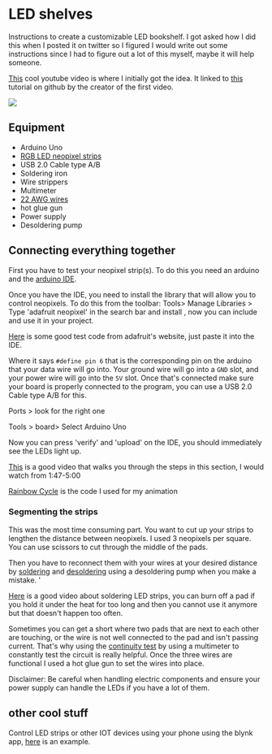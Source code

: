 # LED shelves
Instructions to create a customizable LED bookshelf. I got asked how I did this when I posted it on twitter so I figured I would write out some instructions since I had to figure out a lot of this myself, maybe it will help someone.

[This](https://www.youtube.com/watch?v=-vMah2H9-WQ&ab_channel=NadiaTokerud) cool youtube video is where I initially got the idea. It linked to [this](https://github.com/oyvindmb/bookworm/wiki) tutorial on github by the creator of the first video. 

![](ledbooksgelves.gif)
## Equipment
* Arduino Uno
* [RGB LED neopixel strips](https://www.adafruit.com/product/1376?length=1)
* USB 2.0 Cable type A/B
* Soldering iron
* Wire strippers
* Multimeter
* [22 AWG wires](https://www.adafruit.com/product/1311)
* hot glue gun
* Power supply
* Desoldering pump

## Connecting everything together
First you have to test your neopixel strip(s). To do this you need an arduino and the [arduino IDE](https://create.arduino.cc/projecthub/Arduino_Genuino/getting-started-with-arduino-web-editor-on-various-platforms-4b3e4a).  

Once you have the IDE, you need to install the library that will allow you to control neopixels. To do this from the toolbar: 
Tools> Manage Libraries > Type 'adafruit neopixel' in the search bar and install , now you can include and use it in your project.

[Here](https://learn.adafruit.com/1500-neopixel-led-curtain-with-raspberry-pi-fadecandy/test-components) is some good test code from adafruit's website, just paste it into the IDE.

Where it says `#define pin 6` that is the corresponding pin on the arduino that your data wire will go into. Your ground wire will go into a `GND` slot, and your power wire will go into the `5V` slot. Once that's connected make sure your board is properly connected to the program, you can use a USB 2.0 Cable type A/B for this. 

Ports > look for the right one

Tools > board> Select Arduino Uno

Now you can press 'verify' and 'upload' on the IDE, you should immediately see the LEDs light up.

[This](https://www.youtube.com/watch?t=107&v=EvRxQbhDxCo&feature=youtu.be&ab_channel=KamuiCosplay) is a good video that walks you through the steps in this section, I would watch from 1:47-5:00

[Rainbow Cycle](https://www.tweaking4all.com/hardware/arduino/adruino-led-strip-effects/#LEDStripEffectRainbowCycle) is the code I used for my animation

### Segmenting the strips
This was the most time consuming part. You want to cut up your strips to lengthen the distance between neopixels. I used 3 neopixels per square. You can use scissors to cut through the middle of the pads.

Then you have to reconnect them with your wires at your desired distance by [soldering](https://www.youtube.com/watch?t=107&v=EvRxQbhDxCo&feature=youtu.be&ab_channel=KamuiCosplay) and [desoldering](https://www.youtube.com/watch?v=N_dvf45hN6Y&ab_channel=AdafruitIndustries) using a desoldering pump when you make a mistake. '

[Here](https://www.youtube.com/watch?v=U_b08YRcY4s&ab_channel=SuperBrightLEDs) is a good video about soldering LED strips, you can burn off a pad if you hold it under the heat for too long and then you cannot use it anymore but that doesn't happen too often. 

Sometimes you can get a short where two pads that are next to each other are touching, or the wire is not well connected to the pad and isn't passing current. That's why using the [continuity test](https://www.youtube.com/watch?v=5G622WDZaHg&ab_channel=GalcoTV) by using a multimeter to constantly test the circuit is really helpful. Once the three wires are functional I used a hot glue gun to set the wires into place.

Disclaimer: Be careful when handling electric components and ensure your power supply can handle the LEDs if you have a lot of them. 

## other cool stuff

Control  LED strips or other IOT devices using your phone using the blynk app, [here](https://examples.blynk.cc/?board=Arduino%20Uno&shield=Serial%20or%20USB&example=Widgets%2FLED%2FLED_Color) is an example.
